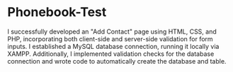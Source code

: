 # Phonebook-Test
I successfully developed an "Add Contact" page using HTML, CSS, and PHP, incorporating both client-side and server-side validation for form inputs. I established a MySQL database connection, running it locally via XAMPP. Additionally, I implemented validation checks for the database connection and wrote code to automatically create the database and table.
